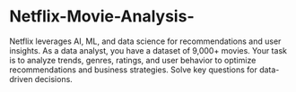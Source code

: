 # Netflix-Movie-Analysis-
Netflix leverages AI, ML, and data science for recommendations and user insights. As a data analyst, you have a dataset of 9,000+ movies. Your task is to analyze trends, genres, ratings, and user behavior to optimize recommendations and business strategies. Solve key questions for data-driven decisions.
